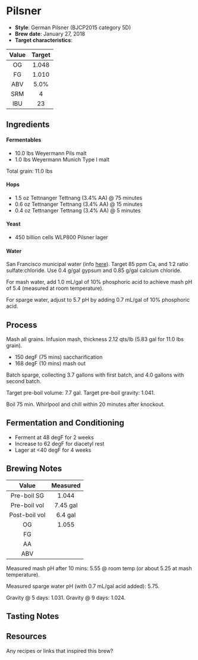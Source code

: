 # Pilsner

* **Style**: German Pilsner (BJCP2015 category 5D)
* **Brew date**: January 27, 2018
* **Target characteristics**: 

| Value      | Target |
| :--------: |:------:|
| OG         | 1.048  | 
| FG         | 1.010  | 
| ABV        | 5.0%   |   
| SRM        | 4      |   
| IBU        | 23     |   

## Ingredients

#### Fermentables

* 10.0 lbs Weyermann Pils malt
* 1.0 lbs Weyermann Munich Type I malt

Total grain: 11.0 lbs

#### Hops

* 1.5 oz Tettnanger Tettnang (3.4% AA) @ 75 minutes
* 0.6 oz Tettnanger Tettnang (3.4% AA) @ 15 minutes
* 0.4 oz Tettnanger Tettnang (3.4% AA) @ 5 minutes

#### Yeast

* 450 billion cells WLP800 Pilsner lager

#### Water

San Francisco municipal water (info [here](/docs/water.md)). Target 85 ppm Ca, and 1:2 ratio sulfate:chloride. Use 0.4 g/gal gypsum and 0.85 g/gal calcium chloride.

For mash water, add 1.0 mL/gal of 10% phosphoric acid to achieve mash pH of 5.4 (measured at room temperature).

For sparge water, adjust to 5.7 pH by adding 0.7 mL/gal of 10% phosphoric acid.

## Process

Mash all grains. Infusion mash, thickness 2.12 qts/lb (5.83 gal for 11.0 lbs grain).

* 150 degF (75 mins) saccharification
* 168 degF (10 mins) mash out

Batch sparge, collecting 3.7 gallons with first batch, and 4.0 gallons with second batch.

Target pre-boil volume: 7.7 gal. Target pre-boil gravity: 1.041.

Boil 75 min. Whirlpool and chill within 20 minutes after knockout.

## Fermentation and Conditioning

* Ferment at 48 degF for 2 weeks
* Increase to 62 degF for diacetyl rest
* Lager at <40 degF for 4 weeks

## Brewing Notes

| Value         | Measured  |
| :-----------: |:---------:|
| Pre-boil SG   | 1.044     |
| Pre-boil vol  | 7.45 gal  |
| Post-boil vol | 6.4 gal   |
| OG            | 1.055     | 
| FG            |      | 
| AA            |        | 
| ABV           |       | 

Measured mash pH after 10 mins: 5.55 @ room temp (or about 5.25 at mash temperature).

Measured sparge water pH (with 0.7 mL/gal acid added): 5.75.

Gravity @ 5 days: 1.031. Gravity @ 9 days: 1.024.


## Tasting Notes

## Resources

Any recipes or links that inspired this brew?
